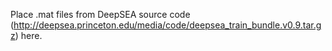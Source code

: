 Place .mat files from DeepSEA source code (http://deepsea.princeton.edu/media/code/deepsea_train_bundle.v0.9.tar.gz) here.
